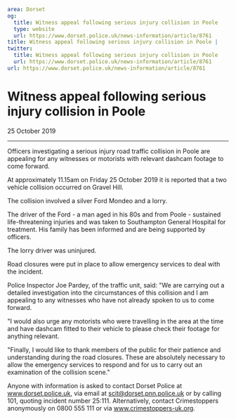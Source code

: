 ```yaml
area: Dorset
og:
  title: Witness appeal following serious injury collision in Poole
  type: website
  url: https://www.dorset.police.uk/news-information/article/8761
title: Witness appeal following serious injury collision in Poole |
twitter:
  title: Witness appeal following serious injury collision in Poole
  url: https://www.dorset.police.uk/news-information/article/8761
url: https://www.dorset.police.uk/news-information/article/8761
```

# Witness appeal following serious injury collision in Poole

25 October 2019

* * *

Officers investigating a serious injury road traffic collision in Poole are appealing for any witnesses or motorists with relevant dashcam footage to come forward.

At approximately 11.15am on Friday 25 October 2019 it is reported that a two vehicle collision occurred on Gravel Hill.

The collision involved a silver Ford Mondeo and a lorry.

The driver of the Ford - a man aged in his 80s and from Poole - sustained life-threatening injuries and was taken to Southampton General Hospital for treatment. His family has been informed and are being supported by officers.

The lorry driver was uninjured.

Road closures were put in place to allow emergency services to deal with the incident.

Police Inspector Joe Pardey, of the traffic unit, said: "We are carrying out a detailed investigation into the circumstances of this collision and I am appealing to any witnesses who have not already spoken to us to come forward.

"I would also urge any motorists who were travelling in the area at the time and have dashcam fitted to their vehicle to please check their footage for anything relevant.

"Finally, I would like to thank members of the public for their patience and understanding during the road closures. These are absolutely necessary to allow the emergency services to respond and for us to carry out an examination of the collision scene."

Anyone with information is asked to contact Dorset Police at www.dorset.police.uk, via email at scit@dorset.pnn.police.uk or by calling 101, quoting incident number 25:111. Alternatively, contact Crimestoppers anonymously on 0800 555 111 or via www.crimestoppers-uk.org.
